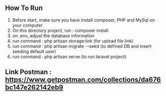 ## How To Run
1. Before start, make sure you have install composer, PHP and MySql on your computer
2. On this directory project, run : composer install
3. on .env, adjust the database information
4. run command : php artisan storage:link (for upload file link)
5. run command : php artisan migrate --seed (to defined DB and insert seeding default user)
6. run command : php artisan serve (to run laravel project)


## Link Postman : https://www.getpostman.com/collections/da676bc147e262142eb9 